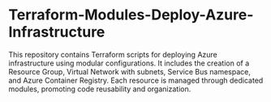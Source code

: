 # Terraform-Modules-Deploy-Azure-Infrastructure
This repository contains Terraform scripts for deploying Azure infrastructure using modular configurations. It includes the creation of a Resource Group, Virtual Network with subnets, Service Bus namespace, and Azure Container Registry. Each resource is managed through dedicated modules, promoting code reusability and organization.
